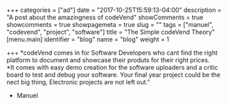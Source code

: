 +++
categories = ["ad"]
date = "2017-10-25T15:59:13-04:00"
description = "A post about the amazingness of codeVend"
showComments = true
showcomments = true
showpagemeta = true
slug = ""
tags = ["manuel", "codevend", "project", "software"]
title = "The Simple codeVend Theory"
[menu.main]
identifier = "blog"
name = "blog"
weight = 1

+++
*codeVend comes in for Software Developers who cant find the right platform to document and showcase their produts for their right prices.<br>
*It comes with easy demo creation for the software uploaders and a critic board to test and debug your software. Your final year project could 
be the nect big thing, Electronic projects are not left out."

- Manuel
